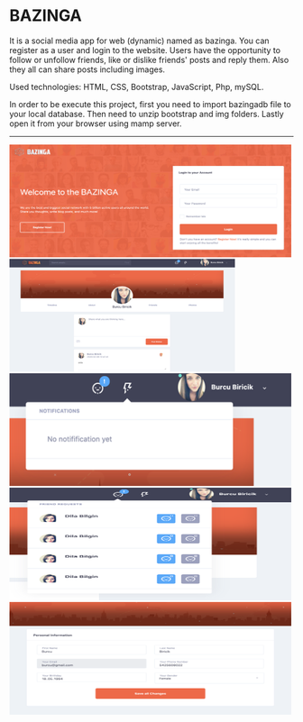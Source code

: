 # BAZINGA

It is a social media app for web (dynamic) named as bazinga. You can register as a user and login to the website. Users have the opportunity to follow or unfollow friends, like or dislike friends' posts and reply them. Also they all can share posts including images. 

Used technologies: HTML, CSS, Bootstrap, JavaScript, Php, mySQL.

In order to be execute this project, first you need to import bazingadb file to your local database. Then need to unzip bootstrap and img folders. Lastly open it from your browser using mamp server.

<hr>

<img src="screenshots/welcome.png" width="500" height="200"> <img src="screenshots/timeline.png" width="400" height="200">
<img src="screenshots/notification.png" width="500" height="200">
<img src="screenshots/requests.png" width="500" height="200">
<img src="screenshots/settings.png" width="500" height="200">
